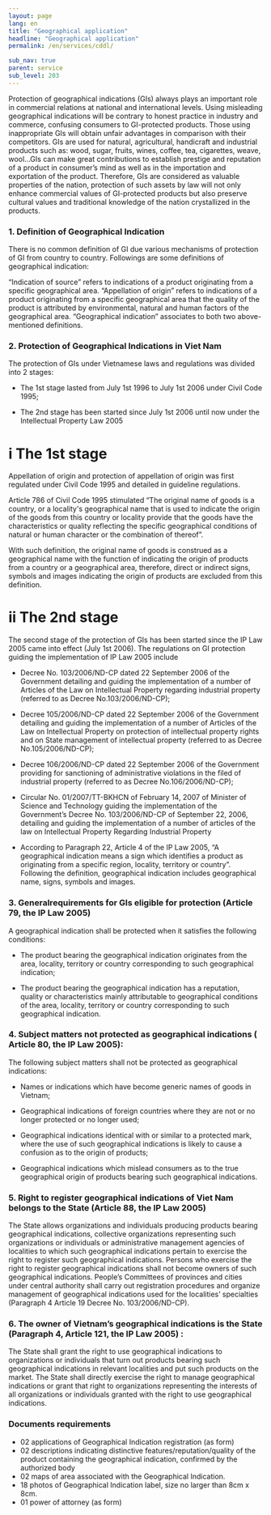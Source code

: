 ```yaml
---
layout: page
lang: en
title: "Geographical application"
headline: "Geographical application"
permalink: /en/services/cddl/

sub_nav: true
parent: service
sub_level: 203
---
```


Protection of geographical indications (GIs) always plays an important role in commercial relations at national and international levels. Using misleading geographical indications will be contrary to honest practice in industry and commerce, confusing consumers to GI-protected products. Those using inappropriate GIs will obtain unfair advantages in comparison with their competitors. GIs are used for natural, agricultural, handicraft and industrial products such as: wood, sugar, fruits, wines, coffee, tea, cigarettes, weave, wool…GIs can make great contributions to establish prestige and reputation of a product in consumer’s mind as well as in the importation and exportation of the product. Therefore, GIs are considered as valuable properties of the nation, protection of such assets by law will not only enhance commercial values of GI-protected products but also preserve cultural values and traditional knowledge of the nation crystallized in the products. 

### 1. Definition of Geographical Indication

There is no common definition of GI due various mechanisms of protection of GI from country to country. Followings are some definitions of geographical indication:

“Indication of source” refers to indications of a product originating from a specific geographical area.
“Appellation of origin” refers to indications of a product originating from a specific geographical area that the quality of the product is attributed by environmental, natural and human factors of the geographical area. 
“Geographical indication” associates to both two above-mentioned definitions.

### 2. Protection of Geographical Indications in Viet Nam

The protection of GIs under Vietnamese laws and regulations was divided into 2 stages: 

- The 1st stage lasted from July 1st 1996 to July 1st 2006 under Civil Code 1995;

- The 2nd stage has been started since July 1st 2006 until now under the Intellectual Property Law 2005

# i The 1st stage
Appellation of origin and protection of appellation of origin was first regulated under Civil Code 1995 and detailed in guideline regulations.

Article 786 of Civil Code 1995 stimulated “The original name of goods is a country, or a locality's geographical name that is used to indicate the origin of the goods from this country or locality provide that the goods have the characteristics or quality reflecting the specific geographical conditions of natural or human character or the combination of thereof”. 

With such definition, the original name of goods is construed as a geographical name with the function of indicating the origin of products from a country or a geographical area, therefore, direct or indirect signs, symbols and images indicating the origin of products are excluded from this definition.
# ii The 2nd stage

The second stage of the protection of GIs has been started since the IP Law 2005 came into effect (July 1st 2006). The regulations on GI protection guiding the implementation of IP Law 2005 include

- Decree No. 103/2006/ND-CP dated 22 September 2006 of the Government detailing and guiding the implementation of a number of Articles of the Law on Intellectual Property regarding industrial property (referred to as Decree No.103/2006/ND-CP);

- Decree 105/2006/ND-CP dated 22 September 2006 of the Government detailing and guiding the implementation of a number of Articles of the Law on Intellectual Property on protection of intellectual property rights and on State management of intellectual property (referred to as Decree No.105/2006/ND-CP);

- Decree 106/2006/ND-CP dated 22 September 2006 of the Government providing for sanctioning of administrative violations in the filed of industrial property (referred to as Decree No.106/2006/ND-CP); 

- Circular No. 01/2007/TT-BKHCN of February 14, 2007 of Minister of Science and Technology guiding the implementation of the Government’s Decree No. 103/2006/ND-CP of September 22, 2006, detailing and guiding the implementation of a number of articles of the law on Intellectual Property Regarding Industrial Property

- According to Paragraph 22, Article 4 of the IP Law 2005, “A geographical indication means a sign which identifies a product as originating from a specific region, locality, territory or country”. Following the definition, geographical indication includes geographical name, signs, symbols and images.

### 3. Generalrequirements for GIs eligible for protection (Article 79, the IP Law 2005)

A geographical indication shall be protected when it satisfies the following conditions:

- The product bearing the geographical indication originates from the area, locality, territory or country corresponding to such geographical indication;

- The product bearing the geographical indication has a reputation, quality or characteristics mainly attributable to geographical conditions of the area, locality, territory or country corresponding to such geographical indication.

### 4. Subject matters not protected as geographical indications ( Article 80, the IP Law 2005):

The following subject matters shall not be protected as geographical indications:

- Names or indications which have become generic names of goods in Vietnam;

- Geographical indications of foreign countries where they are not or no longer protected or no longer used;

- Geographical indications identical with or similar to a protected mark, where the use of such geographical indications is likely to cause a confusion as to the origin of products;

- Geographical indications which mislead consumers as to the true geographical origin of products bearing such geographical indications.

### 5. Right to register geographical indications of Viet Nam belongs to the State (Article 88, the IP Law 2005)

The State allows organizations and individuals producing products bearing geographical indications, collective organizations representing such organizations or individuals or administrative management agencies of localities to which such geographical indications pertain to exercise the right to register such geographical indications. Persons who exercise the right to register geographical indications shall not become owners of such geographical indications.
People’s Committees of provinces and cities under central authority shall carry out registration procedures and organize management of geographical indications used for the localities’ specialties (Paragraph 4 Article 19 Decree No. 103/2006/ND-CP).

### 6. The owner of Vietnam’s geographical indications is the State (Paragraph 4, Article 121, the IP Law 2005) :
The State shall grant the right to use geographical indications to organizations or individuals that turn out products bearing such geographical indications in relevant localities and put such products on the market. The State shall directly exercise the right to manage geographical indications or grant that right to organizations representing the interests of all organizations or individuals granted with the right to use geographical indications.

### Documents requirements
- 02 applications of Geographical Indication registration (as form)
- 02 descriptions indicating distinctive features/reputation/quality of the product containing the geographical indication, confirmed by the authorized body
- 02 maps of area associated with the Geographical Indication.
- 18 photos of Geographical Indication label, size no larger than 8cm x 8cm.
- 01 power of attorney (as form)